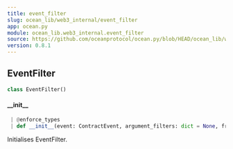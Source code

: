 ```yaml
---
title: event_filter
slug: ocean_lib/web3_internal/event_filter
app: ocean.py
module: ocean_lib.web3_internal.event_filter
source: https://github.com/oceanprotocol/ocean.py/blob/HEAD/ocean_lib/web3_internal/event_filter.py
version: 0.8.1
---
```

## EventFilter

```python
class EventFilter()
```

#### \_\_init\_\_

```python
 | @enforce_types
 | def __init__(event: ContractEvent, argument_filters: dict = None, from_block: Optional[Union[int, str]] = None, to_block: Optional[Union[int, str]] = None, address: Optional[str] = None, topics: Any = None) -> None
```

Initialises EventFilter.

